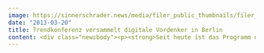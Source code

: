 ```yaml
---
image: https://sinnerschrader.news/media/filer_public_thumbnails/filer_public/2f/84/2f84dda3-83c9-4fcd-9668-e0cd52647a33/varfoldersdjk8pxf42x64d8fxslz8jcc8fc0000gnttmphfevam__480x288_q85_crop_subsampling-2_upscale.jpg
date: "2013-03-20"
title: Trendkonferenz versammelt digitale Vordenker in Berlin
content: <div class="newsbody"><p><strong>Seit heute ist das Programm der NEXT13 online&#58; Branchengrößen und internationale Innovatoren treffen sich auf führender Trendkonferenz der Digitalwirtschaft am 23. &amp; 24. April im Berliner Congress Center. Robert Scoble, Stephen Wolfram (Wolfram Alpha) und Digitalchef von Obamas datengetriebener Wiederwahlkampagne erwartet. Das gesamte Programm im Web auf <a href="http&#58;//nextberlin.eu/?cid=NEXT13-phase9-s2">nextberlin.eu</a></strong></p><p>Die digitale Revolution und der interaktive Konsument rütteln nicht nur an den Grundfesten des täglichen Lebens, sondern verändern auch die Geschäftswelt grundlegend. Welche Innovationen die kommenden 12 bis 36 Monate wirtschaftlich entscheidend prägen werden, ist auf der jährlichen Konferenz NEXT Berlin zu erfahren. In ihrem achten Jahr findet die NEXT am 23. &amp; 24. April erstmals im Berliner Congress Center statt.</p><p>Heute haben die Initiatoren von der Digitalagentur SinnerSchrader das umfangreiche Konferenzprogramm bekanntgegeben. Matthias Schrader, CEO von SinnerSchrader und Chairman der NEXT, sagt dazu&#58; „Digitale Innovationen haben heute mehr denn je radikale Auswirkungen auf jede einzelne Branche. Die NEXT macht relevante Trends greifbar, bevor sie den Mainstream erreichen und bietet die Chance, sich frühzeitig mit ihnen auseinanderzusetzen und sich mit den jeweiligen Experten zu vernetzen.”</p><p>Wie gut das funktioniert, zeigt das Beispiel des diesjährigen CeBIT-Mottos „Shareconomy”, das die NEXT bereits 2009 als Leitthema führte und in seiner heutigen Begriffsbedeutung mitprägte. Für die NEXT13 hat man sich nun ein bewusst nebulöses, fast mystisches Motto gegeben&#58; Here be Dragons. „Das Motto spielt mit dem Denkbild, dass es keine allgemeingültigen Handlungsanweisungen für Business-Entscheider mehr gibt”, sagt NEXT-Programmdirektor Peter Bihr. „Es gilt Grenzen zu überschreiten, die Zukunft auszuloten und neue Chancen zu ergreifen. Für die NEXT13 konnten wir viele Visionäre gewinnen, die mit thematischen Überblicken und praktischen Tipps mögliche Wege und erforschenswerte Gebiete im Bereich digitaler Trends aufzeigen.”</p><p>Auf drei Bühnen und in zahlreichen Workshops werden an zwei Tagen über 100 Experten ihr Wissen mit den NEXT13-Besuchern teilen. Erwartet werden etwa 2.000 Teilnehmer, darunter Vertreter großer Konzerne und Agenturen, Business-Developer, Marketing-Experten, Entwickler und Kreative sowie viele Start-ups, für deren Themen und Pitches in Zusammenarbeit mit dem Telekom-Inkubator hub&#58;raum eine eigene Bühne bereitgestellt wird. Durch das Programm führt die Programmdirektorin Monique van Dusseldorp zusammen mit Moderator, Schauspieler und Sprecher-Coach Ole Tillmann.</p><h3>Dome Stage Sessions</h3><p>Auf der Bühne im Kuppelsaal werden sich internationale Vordenker die Klinke in die Hand geben, darunter Wolfram-Alpha-Erfinder Stephen Wolfram, der CTO für Obamas Wiederwahlkampagne Harper Reed, Tech-Blogger Robert Scoble, die Zukunftsforscherin Marina Gorbis (Institute for the Future), der Grand Seigneur der Start-up-Szene, Yossi Vardi, Science-Fiction-Autor Bruce Sterling und Thomas Kiessling (Chief Innovation Officer der Telekom). In einer Session mit dem Titel „Dragonslayers” werden mit Ulrich Hegge (comdirect bank), Stanton Sugarman (Gruner + Jahr Verlag), Peter Rampling (Telefónica) und Matthias Schmidt-Pfitzner (Telekom) hochkarätige Konzern-Vertreter über die Herausforderungen diskutieren, vor die die digitale Revolution ihre Branchen stellt. Die Moderation übernimmt Jochen Wegner (ab 1. April neuer Chefredakteur von ZEIT Online).</p><p>Weitere Programmpunkte werden das Leitthema Here be Dragons aus verschiedenen Perspektiven beleuchten. Dazu Martin Recke (Konferenzleiter der NEXT Berlin)&#58; „Wir haben uns vier Schwerpunkte gesetzt. Es wird eine Session geben zum Maker Movement, die aufzeigen wird, wie neue Produktionsmöglichkeiten unsere Gesellschaft verändern werden. Das Thema neue Interfaces und Mensch-Maschine-Schnittstellen wird sich nicht auf Bildschirmoberflächen beschränken, sondern auch in Bereiche der Robotertechnik vordringen. Es wird um unsichtbar werdende Digitaltechnik gehen, und wir werden die zunehmende Bedeutung des Nutzungskontextes mit Hilfe von Robert Scoble erhellen.” Dazu stehen unter anderem folgende Sprecher auf der Bühne&#58;</p><ul><li>Maker&#58; Anab Jain (Superflux), Alice Taylor (Makielab)</li><li>Interface&#58; Limor Schweitzer (Robosavvy), Raphael Pirker (Team BlackSheep)</li><li>Invisible&#58; Dan Hill (Fabrica), David Bausola (Weavrs)</li><li>Context&#58; Robert Scoble (Rackspace), Tal Dagan (Primesense)<br/>  </li></ul><h3>White Stage</h3><p>Während auf der Dome Stage das „Bigger Picture” gezeichnet wird, liegt auf der zweiten Bühne, der White Stage, ein praktischer Fokus, der unter anderem die Präsentation interessanter Fallstudien verspricht. In der <strong>Money-Session</strong> zeigen etwa Barbara Karuth-Zelle (Allianz), Jörg Ziesche (ING-DiBa), Konstantin Wolff vom mobilen Bezahlservice Payleven und Mikko Teerenhovi vom finnischen Finanz-Start-up Holvi, wie Bank- und Payment-Systeme der Zukunft aussehen werden.</p><p>Dem <strong>Thema Service Design</strong>, zu dem SinnerSchrader seit 2012 den Konferenz-Ableger NEXT Service Design ausrichtet, widmet sich eine eigene Session mit Beiträgen der hochkarätigen Experten Birgit Mager (Service Design Network), Anne Pascual (IDEO), Louisa Heinrich (Superhuman) und Axel Averdung (SinnerSchrader). Sie wird das Thema Service Design aus wissenschaftlicher, strategischer und praktischer Sicht erläutern. Und die disruptive Kraft neuer Player im <strong>Bereich E-Commerce und Services</strong> zeigen Vertreter des DIY-Marktplatzes Etsy (Caroline Drucker), der Sharing-Plattform für Privatunterkünfte Airbnb (Gunnar Froh) und des Taxi-Konkurrenten Uber (Daniel Michalczyk).</p><p><strong>Weitere Sessions sind zu mobilen Trendthemen, kreativen Anwendungen und neuen, alltagstauglichen Roboter-Technologien geplant. </strong></p><h3>Start-up Stage</h3><p>In diesem Jahr wird die NEXT Berlin sich noch stärker auf die Gründerszene Europas fokussieren. Nach dem großen Vorjahreserfolg werden die Deutsche Telekom und ihr Inkubator hub&#58;raum dieses Mal an beiden Konferenztagen Partner des Start-up-Tracks sein. Am ersten Tag wird sich das Programm um relevante Themen für Start-ups drehen. Dort stellen sich beispielsweise Vertreter von hub&#58;raum, Wayra und TechStars den Publikumsfragen zum Thema Corporate Venturing. Mit den VCs Niko Wäsche (GMPVC), Gabriel Matuschka (Partech) und Bryce Roberts (O'Reilly AlphaTech) wird es um Finanzierungsoptionen für Start-ups gehen, und in der Session “Building Start-ups” geben Experten Gründern praktische Tipps zu Produktentwicklung, Design und Teamaufbau.</p><p>Der zweite Konferenztag gehört dann jenen Start-ups, die es ins Finale des Start-up Pitches geschafft haben. Noch bis 29. März kann die NEXT-Community ihre Favoriten auf nextberlin.eu/startups in die nächste Runde voten. Eine Jury wählt dann die 12 Finalisten aus den Top 30 der Community aus. Sie dürfen ihre Ideen dann live auf der NEXT vorstellen. Hermione Way (Newspepper, TNW) wird durch die Pitch-Sessions führen und am Ende den Favoriten der Experten-Jury zum Gewinner küren. Ihm winkt ein Preispaket im Wert von rund 20.000 Euro.</p><h3>Workshops</h3><p>Neben den drei großen Bühnen werden in über 20 Workshops businessrelevantes Hands-on-Wissen vermittelt. Agenturen wie SinnerSchrader, Interone und iCrossing werden das Programm mitgestalten, ebenso der Künstler Juha van’t Zelfde und die PR Experten Colette Ballou und Tilo Bonow. Die Berlin Geekettes und der neu gegründete Digital Club Franco-Allemand planen dort Meet-ups.</p><p><strong>Über NEXT Berlin</strong><br/>Die Konferenz NEXT Berlin hat sich in den vergangenen Jahren als wichtiger Agendasetter für die Themen der digitalen Wirtschaft in Europa etabliert. Business Developer, Marketing-Experten und Entrepreneure lassen sich in Vorträgen und Workshops zu digitalen Wirtschaftstrends von international renommierten Vordenkern und Führungskräften inspirieren. Zum achten Mal richtet die Digitalagentur SinnerSchrader die Konferenz am 23. &amp; 24. April in Berlin aus, erstmals im bcc am Berliner Alexanderplatz. Etwa 2.000 Teilnehmer werden erwartet. Schwerpunktmäßig wird sich die NEXT13 auf zwei Bühnen mit den Themen unsichtbare Technologien, neue Interfaces, mit dem Maker-Movement sowie der steigenden Relevanz unterschiedlicher Nutzungs-Kontexte befassen. Start-ups erhalten eine eigene Plattform für ihre Pitches und Themen. Der Leitgedanke der diesjährigen Konferenz lautet Here be Dragons – ein Aufruf, sich mutig in neue, unbekannte Gebiete vorzuwagen.</p><p><strong>Über SinnerSchrader</strong><br/>SinnerSchrader gehört zu den führenden Digitalagenturen in Europa. SinnerSchrader entwickelt interaktive Strategien, Plattformen und Applikationen, die radikale Beziehungen zwischen Konsumenten und Marken schaffen. In der SinnerSchrader-Gruppe arbeiten mehr als 400 Mitarbeiter an den Standorten Hamburg, Frankfurt am Main, München, Berlin, Prag und Hannover für Kunden wie Allianz, comdirect bank, Holy Fashion Group, REWE, simyo, ŠKODA, Tchibo und TUI. SinnerSchrader wurde 1996 gegründet und ist seit 1999 börsennotiert.</p><p><strong>Über Deutsche Telekom</strong><br/>Die Deutsche Telekom ist mit mehr als 131 Millionen Mobilfunkkunden sowie 33 Millionen Festnetz- und über 17 Millionen Breitbandanschlüssen eines der führenden integrierten Telekommunikationsunternehmen weltweit. Die Deutsche Telekom erschließt konsequent Wachstumsbereiche und entwickelt sich dabei ihrer Unternehmensvision „Meine erste Wahl für vernetztes Leben und Arbeiten“ folgend zunehmend zum Multiproduktunternehmen. Neben dem klassischen Anschlussgeschäft liegt der Fokus auf dem Ausbau der bereits in 2010 initiierten Innovations- und Wachstumsbereiche&#58; Mobiles Internet, Vernetztes Zuhause, Internet-Angebote, T-Systems und Cloud-Dienste sowie Intelligente Netze in den Bereichen Energie, Gesundheit und Automobil.</p></div>
---
```

